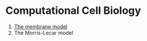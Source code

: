 # Computational Cell Biology

1. [The membrane model](Voltage%Gated%Ion%Currents/2.3%MembraneModel.ipynb)
2. The Morris-Lecar model
 
